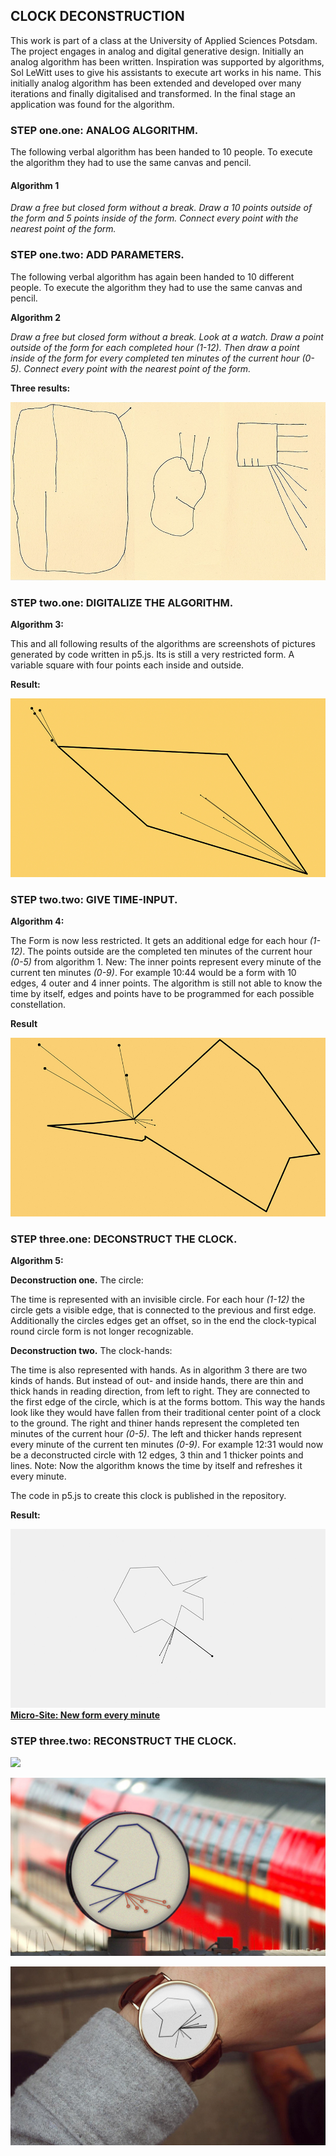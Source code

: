 ## CLOCK DECONSTRUCTION

This work is part of a class at the University of Applied Sciences Potsdam. The project engages in analog and digital generative design. 
Initially an analog algorithm has been written. Inspiration was supported by algorithms, Sol LeWitt uses to give his assistants to execute art works in his name. This initially analog algorithm has been extended and developed over many iterations and finally digitalised and transformed. In the final stage an application was found for the algorithm.

### STEP one.one: ANALOG ALGORITHM.
The following verbal algorithm has been handed to 10 people. To execute the algorithm they had to use the same canvas and pencil.

#### Algorithm 1
*Draw a free but closed form without a break. Draw a  10 points outside of the form and 5 points inside of the form. Connect every point with the nearest point of the form.*

### STEP one.two: ADD PARAMETERS.
The following verbal algorithm has again been handed to 10 different people. To execute the algorithm they had to use the same canvas and pencil.

**Algorithm 2** 

*Draw a free but closed form without a break. Look at a watch. Draw a point outside of the form for each completed hour (1-12). Then draw a point inside of the form for every completed ten minutes of the current hour (0-5). Connect every point with the nearest point of the form.*

**Three results:**

![](https://raw.githubusercontent.com/josues/time-deconstruction/master/Visuals/Pres-1.jpg)


### STEP two.one: DIGITALIZE THE ALGORITHM.
**Algorithm 3:** 

This and all following results of the algorithms are screenshots of pictures generated by code written in p5.js.
Its is still a very restricted form. A variable square with four points each inside and outside.

**Result:**

![](https://raw.githubusercontent.com/josues/time-deconstruction/master/Visuals/Pres-2.jpg)

### STEP two.two: GIVE TIME-INPUT.

**Algorithm 4:** 

The Form is now less restricted. It gets an additional edge for each hour *(1-12)*. The points outside are the completed ten minutes of the current hour *(0-5)* from algorithm 1. New: The inner points represent every minute of the current ten minutes *(0-9)*. For example 10:44 would be a form with 10 edges, 4 outer and 4 inner points.
The algorithm is still not able to know the time by itself, edges and points have to be programmed for each possible constellation.

**Result**

![](https://raw.githubusercontent.com/josues/time-deconstruction/master/Visuals/Pres-3.jpg)


### STEP three.one: DECONSTRUCT THE CLOCK.

**Algorithm 5:**

**Deconstruction one.** The circle:

The time is represented with an invisible circle. For each hour *(1-12)* the circle gets a visible edge, that is connected to the previous and first edge. Additionally the circles edges get an offset, so in the end the clock-typical round circle form is not longer recognizable.

**Deconstruction two.** The clock-hands:

The time is also represented with hands. As in algorithm 3 there are two kinds of hands. But instead of out- and inside hands, there are thin and thick hands in reading direction, from left to right. They are connected to the first edge of the circle, which is at the forms bottom. This way the hands look like they would have fallen from their traditional center point of a clock to the ground. The right and thiner hands represent the completed ten minutes of the current hour *(0-5)*. The left and thicker hands represent every minute of the current ten minutes *(0-9)*. For example 12:31 would now be a deconstructed circle with 12 edges, 3 thin and 1 thicker points and lines.
Note: Now the algorithm knows the time by itself and refreshes it every minute.

The code in p5.js to create this clock is published in the repository.

**Result:**

![](https://raw.githubusercontent.com/josues/time-deconstruction/master/Visuals/Pres-4.jpg)
**[Micro-Site: New form every minute](http://josues.github.io/time-deconstruction-page)**


### STEP three.two: RECONSTRUCT THE CLOCK.

![](https://raw.githubusercontent.com/josues/time-deconstruction/master/Visuals/BigBen-Deconstruct.jpg)

![](https://raw.githubusercontent.com/josues/time-deconstruction/master/Visuals/Bahnhofsuhr-Deconstruct.jpg)

![](https://raw.githubusercontent.com/josues/time-deconstruction/master/Visuals/Armband-Deconstruct.jpg)
